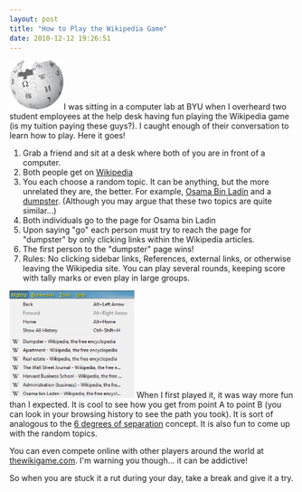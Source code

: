 ```yaml
---
layout: post
title: "How to Play the Wikipedia Game"
date: 2010-12-12 19:26:51
---
```


[<img alt="The Wikipedia Game" class="alignright size-full wp-image-114" height="88" src="/assets/images/200px-Wikipedia-logo-v2.svg_.png" title="200px-Wikipedia-logo-v2.svg" width="96" />][1]I was sitting in a computer lab at BYU when I overheard two student employees at the help desk having fun playing the Wikipedia game (is my tuition paying these guys?). I caught enough of their conversation to learn how to play. Here it goes!

 [1]: /assets/images/200px-Wikipedia-logo-v2.svg_.png

1.  Grab a friend and sit at a desk where both of you are in front of a computer.
2.  Both people get on <a href="http://www.wikipedia.org" target="_blank" title="Wikipedia">Wikipedia</a>
3.  You each choose a random topic. It can be anything, but the more unrelated they are, the better. For example, <a href="http://en.wikipedia.org/wiki/Osama_bin_laden" target="_blank" title="Osama Bin Ladin">Osama Bin Ladin</a> and a <a href="http://en.wikipedia.org/wiki/Dumpster_%28term%29" target="_blank" title="Dumpster">dumpster</a>. (Although you may argue that these two topics are quite similar...)
4.  Both individuals go to the page for Osama bin Ladin
5.  Upon saying "go" each person must try to reach the page for "dumpster" by only clicking links within the Wikipedia articles.
6.  The first person to the "dumpster" page wins!
7.  Rules: No clicking sidebar links, References, external links, or otherwise leaving the Wikipedia site. You can play several rounds, keeping score with tally marks or even play in large groups.

[<img alt="history menu for the Wikipedia Game" class="alignright size-full wp-image-116" height="190" src="/assets/images/history.jpg" title="history" width="221" />][2] When I first played it, it was way more fun than I expected. It is cool to see how you get from point A to point B (you can look in your browsing history to see the path you took). It is sort of analogous to the <a href="http://www.helium.com/items/954067-six-degrees-of-separation-explained" target="_blank" title="6 Degrees">6 degrees of separation</a> concept. It is also fun to come up with the random topics.

 [2]: /assets/images/history.jpg

You can even compete online with other players around the world at <a href="http://thewikigame.com/" target="_blank" title="The Wikipedia Game">thewikigame.com</a>. I'm warning you though... it can be addictive!

So when you are stuck it a rut during your day, take a break and give it a try.